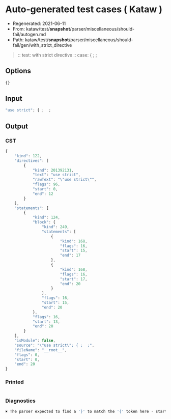# Auto-generated test cases ( Kataw )
- Regenerated: 2021-06-11
- From: kataw/test/__snapshot__/parser/miscellaneous/should-fail/autogen.md
- Path: kataw/test/__snapshot__/parser/miscellaneous/should-fail/gen/with_strict_directive
> :: test: with strict directive
> :: case: { ;  ;
## Options

`````js
{}
`````
## Input

`````js
"use strict"; { ;  ;
`````
## Output

### CST

```javascript
{
    "kind": 122,
    "directives": [
        {
            "kind": 201392131,
            "text": "use strict",
            "rawText": "\"use strict\"",
            "flags": 96,
            "start": 0,
            "end": 12
        }
    ],
    "statements": [
        {
            "kind": 124,
            "block": {
                "kind": 249,
                "statements": [
                    {
                        "kind": 168,
                        "flags": 16,
                        "start": 15,
                        "end": 17
                    },
                    {
                        "kind": 168,
                        "flags": 16,
                        "start": 17,
                        "end": 20
                    }
                ],
                "flags": 16,
                "start": 15,
                "end": 20
            },
            "flags": 16,
            "start": 13,
            "end": 20
        }
    ],
    "isModule": false,
    "source": "\"use strict\"; { ;  ;",
    "fileName": "__root__",
    "flags": 0,
    "start": 0,
    "end": 20
}
```

### Printed

```javascript

```

### Diagnostics

```javascript
✖ The parser expected to find a '}' to match the '{' token here - start: 20, end: 20

```

